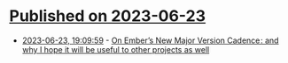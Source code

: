 # [Published on 2023-06-23](index.md)

* [2023-06-23, 19:09:59](https://lobste.rs/s/ncqudt/on_ember_s_new_major_version_cadence_why_i) - [On Ember’s New Major Version Cadence : and why I hope it will be useful to other projects as well](https://v5.chriskrycho.com/journal/on-embers-new-major-version-cadence/)
